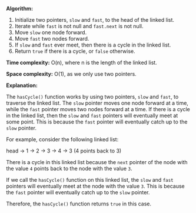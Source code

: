 **Algorithm:**

1. Initialize two pointers, `slow` and `fast`, to the head of the linked list.
2. Iterate while `fast` is not null and `fast.next` is not null.
3. Move `slow` one node forward.
4. Move `fast` two nodes forward.
5. If `slow` and `fast` ever meet, then there is a cycle in the linked list.
6. Return `true` if there is a cycle, or `false` otherwise.

**Time complexity:** O(n), where n is the length of the linked list.

**Space complexity:** O(1), as we only use two pointers.

**Explanation:**

The `hasCycle()` function works by using two pointers, `slow` and `fast`, to traverse the linked list. The `slow` pointer moves one node forward at a time, while the `fast` pointer moves two nodes forward at a time. If there is a cycle in the linked list, then the `slow` and `fast` pointers will eventually meet at some point. This is because the `fast` pointer will eventually catch up to the `slow` pointer.

For example, consider the following linked list:

head -> 1 -> 2 -> 3 -> 4 -> 3 (4 points back to 3)

There is a cycle in this linked list because the `next` pointer of the node with the value `4` points back to the node with the value `3`.

If we call the `hasCycle()` function on this linked list, the `slow` and `fast` pointers will eventually meet at the node with the value `3`. This is because the `fast` pointer will eventually catch up to the `slow` pointer.

Therefore, the `hasCycle()` function returns `true` in this case.